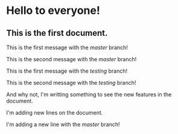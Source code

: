 # Hello to everyone!

## This is the first document.

This is the first message with the *master* branch!

This is the second message with the *master* branch!

This is the first message with the *testing* branch!

This is the second message with the *testing* branch!

And why not, I'm writting something to see the new features in the document.

I'm adding new lines on the document.

I'm adding a new line with the *master* branch!